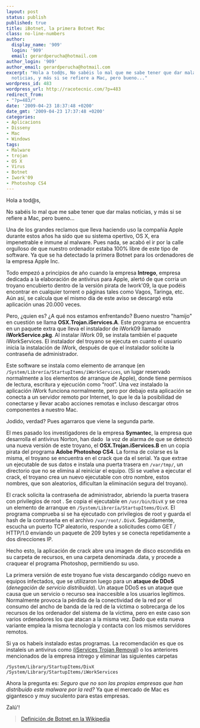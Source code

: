 ```yaml
---
layout: post
status: publish
published: true
title: iBotnet, la primera Botnet Mac
class: no-line-numbers
author:
  display_name: '909'
  login: '909'
  email: gerardperucha@hotmail.com
author_login: '909'
author_email: gerardperucha@hotmail.com
excerpt: "Hola a tod@s, No sabéis lo mal que me sabe tener que dar malas
  noticias, y más si se refiere a Mac, pero bueno..."
wordpress_id: 483
wordpress_url: http://racotecnic.com/?p=483
redirect_from:
- "?p=483/"
date: '2009-04-23 18:37:48 +0200'
date_gmt: '2009-04-23 17:37:48 +0200'
categories:
- Aplicacions
- Disseny
- Mac
- Windows
tags:
- Malware
- trojan
- OS X
- Virus
- Botnet
- Iwork'09
- Photoshop CS4
---
```


Hola a tod@s,

No sabéis lo mal que me sabe tener que dar malas noticias, y más si se refiere a Mac, pero bueno...

Una de los grandes reclamos que lleva haciendo uso la compañí­a Apple durante estos años ha sido que su sistema opertivo, OS X, era  impenetrable e inmune al malware. Pues nada, se acabó el ir por la calle orgulloso de que nuestro ordenador estaba 100% libre de este tipo de software. Ya que se ha detectado la primera Botnet para los ordenadores de la empresa Apple Inc.

Todo empezó a principios de año cuando la empresa <strong>Intrego</strong>, empresa dedicada a la elaboración de antivirus para Apple, alertó de que corria un troyano encubierto dentro de la versión pirata de Iwork'09, la que podéis encontrar en cualquier torrent o páginas tales como Vagos, Taringa, etc. Aún así, se calcula que el mismo día de este aviso se descargó esta aplicación unas 20.000 veces.

<a id="more"></a><a id="more-483"></a>

Pero, ¿quien es? ¿A qué nos estamos enfrentando? Bueno nuestro "hamijo" en cuestión se llama <strong>OSX.Trojan.iServices.A</strong>. Este programa se encuentra en un paquete extra que lleva el instalador de iWork09 llamado<strong> iWorkService.pkg</strong>. Al instalar iWork 09, se instala también el paquete iWorkServices. El instalador del troyano se ejecuta en cuanto el usuario inicia la instalación de iWork, después de que el instalador solicite la contraseña de administrador.

Este software se instala como elemento de arranque (en `/System/Librería/StartupItems/iWorkServices`, un lugar reservado normalmente a los elementos de arranque de Apple), donde tiene permisos de lectura, escritura y ejecución como “root”. Una vez instalado la aplicación iWork funciona normalmente, pero por debajo esta aplicación se conecta a un servidor remoto por Internet, lo que le da la posibilidad de conectarse y llevar acabo acciones remotas e incluso descargar otros componentes a nuestro Mac.

Jodido, verdad? Pues agarraros que viene la segunda parte.

El mes pasado los investigadores de la empresa <strong>Symantec</strong>, la empresa que desarrolla el antivirus Norton, han dado  la voz de alarma de que se detectó una nueva versión de este troyano, el <strong>OSX.Trojan.iServices.B</strong> en un copia pirata del programa <strong>Adobe Photoshop CS4</strong>. La forma de colarse es la misma, el troyano se encuentra en el crack que da el serial. Ya que extrae un ejecutable de sus datos e instala una puerta trasera en `/var/tmp/`, un directorio que no se elimina al reiniciar el equipo. (Si se vuelve a ejecutar el crack, el troyano crea un nuevo ejecutable con otro nombre, estos nombres, que son aleatorios, dificultan la eliminación segura del troyano).

El crack solicita la contraseña de administrador, abriendo la puerta trasera con privilegios de root . Se copia el ejecutable en `/usr/bin/DivX` y se crea un elemento de arranque en `/System/Librería/StartupItems/DivX`. El programa comprueba si se ha ejecutado con privilegios de root y guarda el hash de la contraseña en el archivo `/var/root/.DivX`. Seguidamente, escucha un puerto TCP aleatorio, responde a solicitudes como GET / HTTP/1.0 enviando un paquete de 209 bytes y se conecta repetidamente a dos direcciones IP.

Hecho esto, la aplicación de crack abre una imagen de disco escondida en su carpeta de recursos, en una carpeta denominada .data, y procede a craquear el programa Photoshop, permitiendo su uso.

La primera versión de este troyano fue vista descargando código nuevo en equipos infectados, que se utilizaron luego para un <strong>ataque de DDoS </strong>(<em>denegación de servicio distribuida</em>). Un ataque DDoS es un ataque que causa que un servicio o recurso sea inaccesible a los usuarios legítimos. Normalmente provoca la pérdida de la conectividad de la red por el consumo del ancho de banda de la red de la víctima o sobrecarga de los recursos de los ordenador del sistema de la víctima, pero en este caso son varios ordenadores los que atacan a la misma vez. Dado que esta nueva variante emplea la misma tecnología y contacta con los mismos servidores remotos.

Si ya os habeís instalado estas programas. La recomendación es que os instaleís un antivirus como <a title="securemac" href="http://macscan.securemac.com/files/iServicesTrojanRemovalTool.dmg">(</a><a title="securemac" href="http://macscan.securemac.com/files/iServicesTrojanRemovalTool.dmg">iServices Trojan Removal</a>) o los anteriores mencionados de la empresa intrego y eliminar las siguientes carpetas

    /System/Library/StartupItems/DivX
    /System/Library/StartupItems/iWorkServices

Ahora la pregunta es: <em>Seguro que no son las propias empresas que han distribuido este malware por la red?</em> Ya que el mercado de Mac es gigantesco y muy suculento para estas empresas.

Zalú'!

<blockquote>
  <a title="Botnet" href="http://es.wikipedia.org/wiki/Botnet" target="_blank">Definición de Botnet en la Wikipedia</a>
</blockquote>
